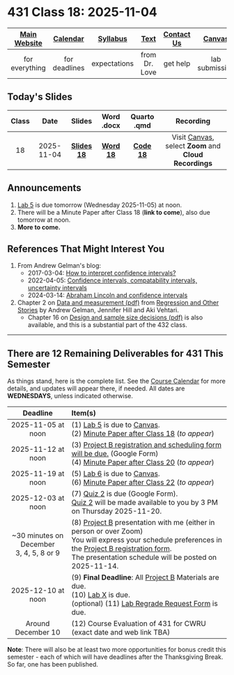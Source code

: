 # 431 Class 18: 2025-11-04

[Main Website](https://thomaselove.github.io/431-2025/) | [Calendar](https://thomaselove.github.io/431-2025/calendar.html) | [Syllabus](https://thomaselove.github.io/431-syllabus-2025/) | [Text](https://thomaselove.github.io/431-book/) | [Contact Us](https://thomaselove.github.io/431-2025/contact.html) | [Canvas](https://canvas.case.edu) | [Data and Code](https://github.com/THOMASELOVE/431-data)
:-----------: | :--------------: | :----------: | :---------: | :-------------: | :-----------: | :------------:
for everything | for deadlines | expectations | from Dr. Love | get help | lab submission | for downloads

## Today's Slides

Class | Date | Slides | Word .docx | Quarto .qmd | Recording
:---: | :--------: | :------: | :------: | :------: | :-------------:
18 | 2025-11-04 | **[Slides 18](https://thomaselove.github.io/431-slides-2025/class18.html)** | **[Word 18](https://thomaselove.github.io/431-slides-2025/class18w.docx)** | **[Code 18](https://github.com/THOMASELOVE/431-slides-2025/blob/main/class18.qmd)** | Visit [Canvas](https://canvas.case.edu/), select **Zoom** and **Cloud Recordings**

## Announcements

1. [Lab 5](https://github.com/THOMASELOVE/431-labs-2025/tree/main/lab5) is due tomorrow (Wednesday 2025-11-05) at noon.
2. There will be a Minute Paper after Class 18 (**link to come**), also due tomorrow at noon.
3. **More to come.**

## References That Might Interest You

1. From Andrew Gelman's blog:
    - 2017-03-04: [How to interpret confidence intervals?](https://statmodeling.stat.columbia.edu/2017/03/04/interpret-confidence-intervals/)
    - 2022-04-05: [Confidence intervals, compatability intervals, uncertainty intervals](https://statmodeling.stat.columbia.edu/2022/04/05/confidence-intervals-compatability-intervals-uncertainty-intervals/)
    - 2024-03-14: [Abraham Lincoln and confidence intervals](https://statmodeling.stat.columbia.edu/2024/03/14/abraham-lincoln-and-confidence-intervals/)
2. Chapter 2 on [Data and measurement (pdf)](https://statmodeling.stat.columbia.edu/wp-content/uploads/2021/01/raos_chapter2.pdf) from [Regression and Other Stories](https://avehtari.github.io/ROS-Examples/) by Andrew Gelman, Jennifer Hill and Aki Vehtari.
    - Chapter 16 on [Design and sample size decisions (pdf)](https://statmodeling.stat.columbia.edu/wp-content/uploads/2021/01/raos_chapter16.pdf) is also available, and this is a substantial part of the 432 class.

-----------------

## There are 12 Remaining Deliverables for 431 This Semester

As things stand, here is the complete list. See the [Course Calendar](https://thomaselove.github.io/431-2025/calendar.html) for more details, and updates will appear there, if needed. All dates are **WEDNESDAYS**, unless indicated otherwise.

Deadline | Item(s)
:-----------------: | :----------------------------------------------------------------------------------------------------------
2025-11-05 at noon | (1) [Lab 5](https://github.com/THOMASELOVE/431-labs-2025/tree/main/lab5) is due to [Canvas](https://canvas.case.edu/). <br> (2) [Minute Paper after Class 18](https://github.com/THOMASELOVE/431-minute-2025) (*to appear*)
2025-11-12 at noon | (3) [Project B registration and scheduling form will be due.](https://thomaselove.github.io/431-projectB-2025/register.html) (Google Form) <br> (4) [Minute Paper after Class 20](https://github.com/THOMASELOVE/431-minute-2025) (*to appear*)
2025-11-19 at noon | (5) [Lab 6](https://github.com/THOMASELOVE/431-labs-2025/tree/main/lab6) is due to [Canvas](https://canvas.case.edu/). <br> (6) [Minute Paper after Class 22](https://github.com/THOMASELOVE/431-minute-2025) (*to appear*)
2025-12-03 at noon | (7) [Quiz 2](https://github.com/THOMASELOVE/431-quizzes-2025/tree/main/quiz2) is due (Google Form). <br> [Quiz 2](https://github.com/THOMASELOVE/431-quizzes-2025/tree/main/quiz2) will be made available to you by 3 PM on Thursday 2025-11-20.
~30 minutes on <br> December <br> 3, 4, 5, 8 or 9 | (8) [Project B](https://thomaselove.github.io/431-projectB-2025/) presentation with me (either in person or over Zoom) <br> You will express your schedule preferences in the [Project B registration form](https://thomaselove.github.io/431-projectB-2025/register.html). <br> The presentation schedule will be posted on 2025-11-14.
2025-12-10 at noon | (9) **Final Deadline**: All [Project B](https://thomaselove.github.io/431-projectB-2025/) Materials are due. <br> (10) [Lab X](https://github.com/THOMASELOVE/431-labs-2025/tree/main/labX) is due. <br> (optional) (11) [Lab Regrade Request Form](https://bit.ly/431-2025-lab-regrade-request) is due.
Around December 10 | (12) Course Evaluation of 431 for CWRU (exact date and web link TBA)

**Note**: There will also be at least two more opportunities for bonus credit this semester - each of which will have deadlines after the Thanksgiving Break. So far, one has been published.
